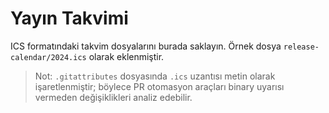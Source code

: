 # Yayın Takvimi

ICS formatındaki takvim dosyalarını burada saklayın. Örnek dosya `release-calendar/2024.ics` olarak eklenmiştir.

> Not: `.gitattributes` dosyasında `.ics` uzantısı metin olarak işaretlenmiştir; böylece PR otomasyon araçları binary uyarısı vermeden değişiklikleri analiz edebilir.
